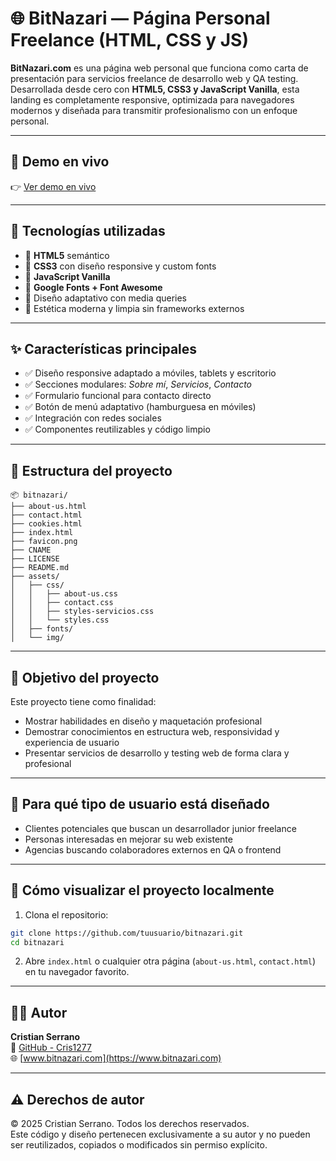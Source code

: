 
# 🌐 BitNazari — Página Personal Freelance (HTML, CSS y JS)

**BitNazari.com** es una página web personal que funciona como carta de presentación para servicios freelance de desarrollo web y QA testing. Desarrollada desde cero con **HTML5, CSS3 y JavaScript Vanilla**, esta landing es completamente responsive, optimizada para navegadores modernos y diseñada para transmitir profesionalismo con un enfoque personal.

---

## 🔗 Demo en vivo

👉 [Ver demo en vivo](https://www.bitnazari.com)

---

## 🧩 Tecnologías utilizadas

- 🔸 **HTML5** semántico
- 🔸 **CSS3** con diseño responsive y custom fonts
- 🔸 **JavaScript Vanilla**
- 🔸 **Google Fonts + Font Awesome**
- 🔸 Diseño adaptativo con media queries
- 🔸 Estética moderna y limpia sin frameworks externos

---

## ✨ Características principales

- ✅ Diseño responsive adaptado a móviles, tablets y escritorio
- ✅ Secciones modulares: *Sobre mí*, *Servicios*, *Contacto*
- ✅ Formulario funcional para contacto directo
- ✅ Botón de menú adaptativo (hamburguesa en móviles)
- ✅ Integración con redes sociales
- ✅ Componentes reutilizables y código limpio

---

## 📁 Estructura del proyecto

```
📦 bitnazari/
├── about-us.html
├── contact.html
├── cookies.html
├── index.html
├── favicon.png
├── CNAME
├── LICENSE
├── README.md
├── assets/
│   ├── css/
│   │   ├── about-us.css
│   │   ├── contact.css
│   │   ├── styles-servicios.css
│   │   └── styles.css
│   ├── fonts/
│   └── img/
```

---

## 🎯 Objetivo del proyecto

Este proyecto tiene como finalidad:

- Mostrar habilidades en diseño y maquetación profesional
- Demostrar conocimientos en estructura web, responsividad y experiencia de usuario
- Presentar servicios de desarrollo y testing web de forma clara y profesional

---

## 📌 Para qué tipo de usuario está diseñado

- Clientes potenciales que buscan un desarrollador junior freelance
- Personas interesadas en mejorar su web existente
- Agencias buscando colaboradores externos en QA o frontend

---

## 🚀 Cómo visualizar el proyecto localmente

1. Clona el repositorio:
```bash
git clone https://github.com/tuusuario/bitnazari.git
cd bitnazari
```

2. Abre `index.html` o cualquier otra página (`about-us.html`, `contact.html`) en tu navegador favorito.

---

## 🧑‍💻 Autor

**Cristian Serrano**  
🔗 [GitHub - Cris1277](https://github.com/Cris1277)  
🌐 [www.bitnazari.com](https://www.bitnazari.com)

---

## ⚠️ Derechos de autor

© 2025 Cristian Serrano. Todos los derechos reservados.  
Este código y diseño pertenecen exclusivamente a su autor y no pueden ser reutilizados, copiados o modificados sin permiso explícito.
